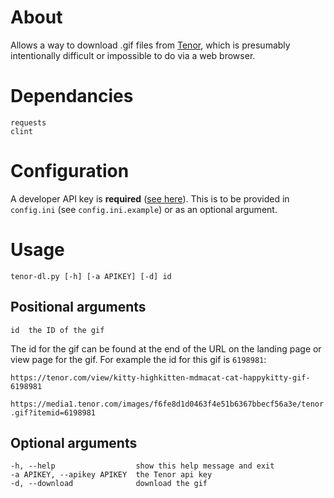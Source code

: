 # About

Allows a way to download .gif files from [Tenor](https://tenor.com/), which is presumably intentionally difficult or impossible to do via a web browser.

# Dependancies

```
requests
clint
```

# Configuration

A developer API key is **required** ([see here](https://tenor.com/gifapi/documentation#quickstart-setup)). This is to be provided in `config.ini` (see `config.ini.example`) or as an optional argument.

# Usage

```
tenor-dl.py [-h] [-a APIKEY] [-d] id
```

## Positional arguments

```
id	the ID of the gif
```

The id for the gif can be found at the end of the URL on the landing page or view page for the gif. For example the id for this gif is `6198981`:

`https://tenor.com/view/kitty-highkitten-mdmacat-cat-happykitty-gif-6198981`

`https://media1.tenor.com/images/f6fe8d1d0463f4e51b6367bbecf56a3e/tenor.gif?itemid=6198981`

## Optional arguments

```
-h, --help                 	show this help message and exit
-a APIKEY, --apikey APIKEY 	the Tenor api key
-d, --download             	download the gif
```

